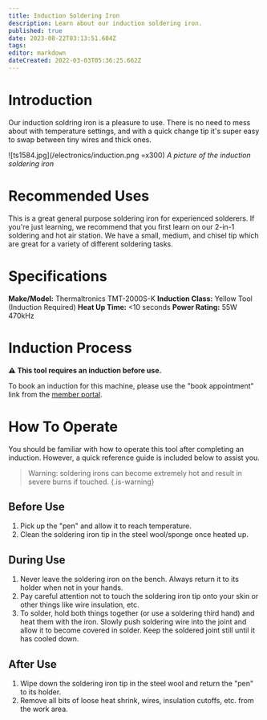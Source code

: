 ```yaml
---
title: Induction Soldering Iron
description: Learn about our induction soldering iron.
published: true
date: 2023-08-22T03:13:51.604Z
tags: 
editor: markdown
dateCreated: 2022-03-03T05:36:25.662Z
---
```


# Introduction
Our induction soldring iron is a pleasure to use. There is no need to mess about with temperature settings, and with a quick change tip it's super easy to swap between tiny wires and thick ones.

![ts1584.jpg](/electronics/induction.png =x300)
*A picture of the induction soldering iron*

# Recommended Uses
This is a great general purpose soldering iron for experienced solderers. If you're just learning, we recommend that you first learn on our 2-in-1 soldering and hot air station. We have a small, medium, and chisel tip which are great for a variety of different soldering tasks.

# Specifications
**Make/Model:** Thermaltronics TMT-2000S-K
**Induction Class:** Yellow Tool (Induction Required)
**Heat Up Time:** <10 seconds
**Power Rating:** 55W 470kHz

# Induction Process
**⚠️ This tool requires an induction before use.**

To book an induction for this machine, please use the "book appointment" link from the [member portal](https://portal.brisbanemaker.space).


# How To Operate
You should be familiar with how to operate this tool after completing an induction. However, a quick reference guide is included below to assist you.

> Warning: soldering irons can become extremely hot and result in severe burns if touched.
{.is-warning}


## Before Use
1. Pick up the "pen" and allow it to reach temperature.
2. Clean the soldering iron tip in the steel wool/sponge once heated up.

## During Use
1. Never leave the soldering iron on the bench. Always return it to its holder when not in your hands.
2. Pay careful attention not to touch the soldering iron tip onto your skin or other things like wire insulation, etc.
3. To solder, hold both things together (or use a soldering third hand) and heat them with the iron. Slowly push soldering wire into the joint and allow it to become covered in solder. Keep the soldered joint still until it has cooled down.

## After Use
1. Wipe down the soldering iron tip in the steel wool and return the "pen" to its holder.
2. Remove all bits of loose heat shrink, wires, insulation cutoffs, etc. from the work area.